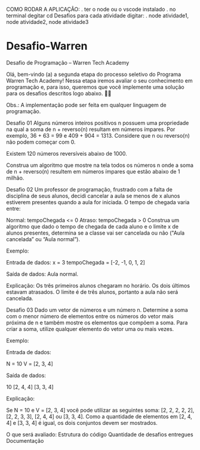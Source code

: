COMO RODAR A APLICAÇÂO:
. ter o node ou o vscode instalado
. no terminal degitar cd Desafios
para cada atividade digitar:
. node atividade1, node atividade2, node atividade3







# Desafio-Warren

Desafio de Programação – Warren Tech Academy

Olá, bem-vindo (a) a segunda etapa do processo seletivo do Programa Warren Tech Academy! Nessa etapa iremos avaliar o seu conhecimento em programação e, para isso, queremos que você implemente uma solução para os desafios descritos logo abaixo. 👨‍💻

Obs.: A implementação pode ser feita em qualquer linguagem de programação.

Desafio 01
Alguns números inteiros positivos n possuem uma propriedade na qual a soma de n + reverso(n) resultam em números ímpares. Por exemplo, 36 + 63 = 99 e 409 + 904 = 1313. Considere que n ou reverso(n) não podem começar com 0.

Existem 120 números reversíveis abaixo de 1000.

Construa um algoritmo que mostre na tela todos os números n onde a soma de n + reverso(n) resultem em números ímpares que estão abaixo de 1 milhão.

Desafio 02
Um professor de programação, frustrado com a falta de disciplina de seus alunos, decidi cancelar a aula se menos de x alunos estiverem presentes quando a aula for iniciada. O tempo de chegada varia entre:

Normal: tempoChegada <= 0
Atraso: tempoChegada > 0
Construa um algoritmo que dado o tempo de chegada de cada aluno e o limite x de alunos presentes, determina se a classe vai ser cancelada ou não ("Aula cancelada” ou “Aula normal”).

Exemplo:

Entrada de dados:
x = 3
tempoChegada = [-2, -1, 0, 1, 2]

Saída de dados:
Aula normal.

Explicação:
Os três primeiros alunos chegaram no horário. Os dois últimos estavam atrasados. O limite é de três alunos, portanto a aula não será cancelada.

Desafio 03
Dado um vetor de números e um número n. Determine a soma com o menor número de elementos entre os números do vetor mais próxima de n e também mostre os elementos que compõem a soma. Para criar a soma, utilize qualquer elemento do vetor uma ou mais vezes.

Exemplo:

Entrada de dados:

N = 10
V = [2, 3, 4]

Saída de dados:

10
[2, 4, 4]
[3, 3, 4]

Explicação:

Se N = 10 e V = [2, 3, 4] você pode utilizar as seguintes soma: [2, 2, 2, 2, 2], [2, 2, 3, 3], [2, 4, 4] ou [3, 3, 4]. Como a quantidade de elementos em [2, 4, 4] e [3, 3, 4] é igual, os dois conjuntos devem ser mostrados.

O que será avaliado:
Estrutura do código
Quantidade de desafios entregues
Documentação



